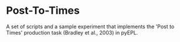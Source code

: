Post-To-Times
=============

A set of scripts and a sample experiment that implements the 'Post to Times' production task (Bradley et al., 2003) in pyEPL.